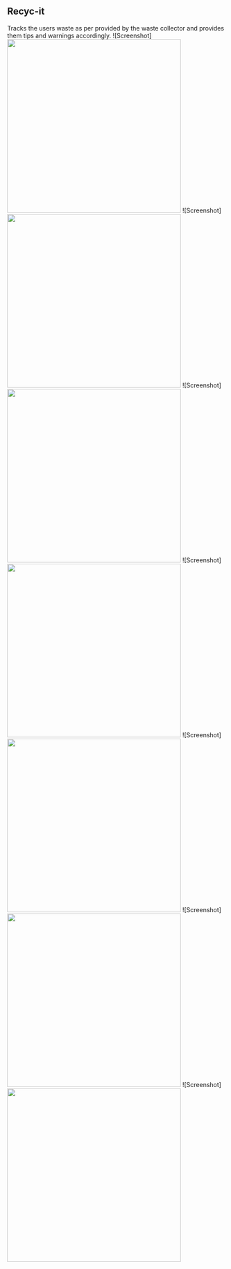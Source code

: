 ## Recyc-it
Tracks the users waste as per provided by the waste collector and provides them tips and warnings accordingly.
![Screenshot]<img src="Screenshots/Screenshot1.png" width="400">
![Screenshot]<img src="Screenshots/Screenshot2.png" width="400">
![Screenshot]<img src="Screenshots/Screenshot3.png" width="400">
![Screenshot]<img src="Screenshots/Screenshot4.png" width="400">
![Screenshot]<img src="Screenshots/Screenshot5.png" width="400">
![Screenshot]<img src="Screenshots/Screenshot6.png" width="400">
![Screenshot]<img src="Screenshots/Screenshot7.png" width="400">

